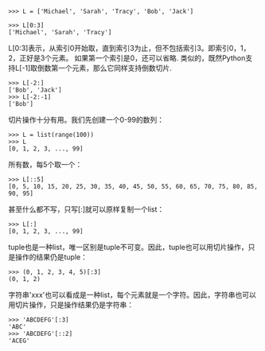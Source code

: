 ```
>>> L = ['Michael', 'Sarah', 'Tracy', 'Bob', 'Jack']

>>> L[0:3]
['Michael', 'Sarah', 'Tracy']

```
L[0:3]表示，从索引0开始取，直到索引3为止，但不包括索引3。即索引0，1，2，正好是3个元素。
如果第一个索引是0，还可以省略.
类似的，既然Python支持L[-1]取倒数第一个元素，那么它同样支持倒数切片.
```
>>> L[-2:]
['Bob', 'Jack']
>>> L[-2:-1]
['Bob']
```
切片操作十分有用。我们先创建一个0-99的数列：
```
>>> L = list(range(100))
>>> L
[0, 1, 2, 3, ..., 99]
```
所有数，每5个取一个：
```
>>> L[::5]
[0, 5, 10, 15, 20, 25, 30, 35, 40, 45, 50, 55, 60, 65, 70, 75, 80, 85, 90, 95]
```
甚至什么都不写，只写[:]就可以原样复制一个list：
```
>>> L[:]
[0, 1, 2, 3, ..., 99]
```
tuple也是一种list，唯一区别是tuple不可变。因此，tuple也可以用切片操作，只是操作的结果仍是tuple：
```
>>> (0, 1, 2, 3, 4, 5)[:3]
(0, 1, 2)
```
字符串'xxx'也可以看成是一种list，每个元素就是一个字符。因此，字符串也可以用切片操作，只是操作结果仍是字符串：
```
>>> 'ABCDEFG'[:3]
'ABC'
>>> 'ABCDEFG'[::2]
'ACEG'
```
